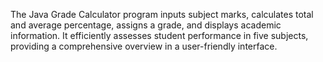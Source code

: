 The Java Grade Calculator program inputs subject marks, calculates total and average percentage, assigns a grade, and displays academic information. It efficiently assesses student performance in five subjects, providing a comprehensive overview in a user-friendly interface.
